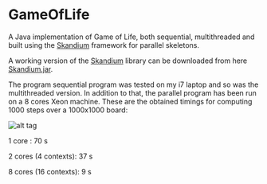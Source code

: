 # GameOfLife
A Java implementation of Game of Life, both sequential, multithreaded and built using the [Skandium](https://github.com/mleyton/Skandium) framework for parallel skeletons.

A working version of the [Skandium](https://github.com/mleyton/Skandium) library can be downloaded from here [Skandium.jar](http://stefanoforti.altervista.org/Skandium).

The program sequential program was tested on my i7 laptop and so was the multithreaded version. In addition to that,
the parallel program has been run on a 8 cores Xeon machine. These are the obtained timings for computing 1000 steps
over a 1000x1000 board:

![alt tag](https://github.com/teto1992/GameOfLife/blob/master/plot.PNG)

1 core :                70 s

2 cores (4 contexts):   37 s

8 cores (16 contexts):  9 s

